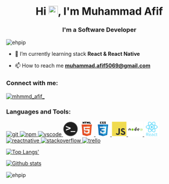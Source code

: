 <h1 align="center">Hi  <img height="25" width="25"  src="https://camo.githubusercontent.com/35d3d11359a49bf12aebb834cc13fd81b95eff4e/68747470733a2f2f6d656469612e67697068792e636f6d2f6d656469612f6876524a434c467a6361737252346961377a2f67697068792e676966">, I'm Muhammad Afif</h1> 
<h3 align="center">I'm a Software Developer</h3>

<p align="left"> <img src="https://komarev.com/ghpvc/?username=ehpip&label=Profile%20views&color=0e75b6&style=flat" alt="ehpip" /> </p>
<!-- <img align="right" alt="Coding" width="400" src="https://camo.githubusercontent.com/79519e7a1fbbca74a64cced28d94067bfea754648f5a41487397b47d888b4cf8/68747470733a2f2f65787465726e616c2d636f6e74656e742e6475636b6475636b676f2e636f6d2f69752f3f753d687474702533412532462532466d656469612e67697068792e636f6d2532466d656469612532464354583069765351624937384125324667697068792e67696626663d31266e6f66623d31"/> -->

- 🌱 I’m currently learning  stack **React & React Native**

- 📫 How to reach me **muhammad.afif5069@gmail.com**

<h3 align="left">Connect with me:</h3>
<p align="left">
  <a href="https://instagram.com/mhmmd_afif_" target="blank"><img align="center" src="https://raw.githubusercontent.com/rahuldkjain/github-profile-readme-generator/master/src/images/icons/Social/instagram.svg" alt="mhmmd_afif_" height="30" width="40" /></a>
</p>

<h3 align="left">Languages and Tools:</h3>

<p align="left"> 
  <a href="https://git-scm.com/" target="_blank" rel="noreferrer"> <img src="https://www.vectorlogo.zone/logos/git-scm/git-scm-icon.svg" alt="git" width="40" height="40"/> </a>
  <a href="https://www.npmjs.com/" target="_blank" rel="noreferrer"> <img src="https://www.vectorlogo.zone/logos/npmjs/npmjs-ar21.svg" alt="npm" width="40" height="40"/> </a>
  <a href="https://code.visualstudio.com/" target="_blank" rel="noreferrer"> <img src="https://code.visualstudio.com/assets/favicon.ico" alt="vscode" width="40" height="40"/> </a>
  <img src="https://raw.githubusercontent.com/github/explore/80688e429a7d4ef2fca1e82350fe8e3517d3494d/topics/terminal/terminal.png" alt="terminal" width="40" height="40"/>
  <a href="https://www.w3.org/html/" target="_blank" rel="noreferrer"> <img src="https://raw.githubusercontent.com/devicons/devicon/master/icons/html5/html5-original-wordmark.svg" alt="html5" width="40" height="40"/> </a>
  <a href="https://www.w3.org/Style/CSS/" target="_blank" rel="noreferrer"> <img src="https://raw.githubusercontent.com/devicons/devicon/master/icons/css3/css3-original-wordmark.svg" alt="css3" width="40" height="40"/> </a>
  <a href="https://developer.mozilla.org/en-US/docs/Web/JavaScript" target="_blank" rel="noreferrer"> <img src="https://raw.githubusercontent.com/devicons/devicon/master/icons/javascript/javascript-original.svg" alt="javascript" width="40" height="40"/> </a>
  <a href="https://nodejs.org" target="_blank" rel="noreferrer"> <img src="https://raw.githubusercontent.com/devicons/devicon/master/icons/nodejs/nodejs-original-wordmark.svg" alt="nodejs" width="40" height="40"/> </a>
  <a href="https://reactjs.org/" target="_blank" rel="noreferrer"> <img src="https://raw.githubusercontent.com/devicons/devicon/master/icons/react/react-original-wordmark.svg" alt="react" width="40" height="40"/> </a>
  <a href="https://reactnative.dev/" target="_blank" rel="noreferrer"> <img src="https://reactnative.dev/img/header_logo.svg" alt="reactnative" width="40" height="40"/> </a> 
  <a href="https://stackoverflow.com/" target="_blank" rel="noreferrer"> <img src="https://www.vectorlogo.zone/logos/stackoverflow/stackoverflow-ar21.svg" alt="stackoverflow" width="40" height="40"/> </a>
  <a href="https://trello.com/" target="_blank" rel="noreferrer"> <img src="https://www.vectorlogo.zone/logos/trello/trello-ar21.svg" alt="trello" width="40" height="40"/> </a> 
</p>

[![Top Langs'](https://github-readme-stats.vercel.app/api/top-langs/?username=ehpip&theme=dark&hide=html)](https://github.com/ehpip?tab=follow)

[![Github stats](https://github-readme-stats.vercel.app/api?username=ehpip&theme=dark&count_private=true&show_icons=true&line_height=20px)](https://github.com/ehpip?tab=follow)

<p><img align="center" src="https://github-readme-streak-stats.herokuapp.com/?user=ehpip&" alt="ehpip" /></p>

<!---
ehpip/ehpip is a ✨ special ✨ repository because its `README.md` (this file) appears on your GitHub profile.
You can click the Preview link to take a look at your changes.
--->

